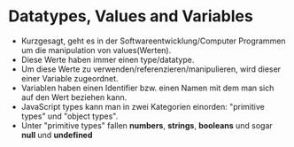 # Datatypes, Values and Variables

- Kurzgesagt, geht es in der Softwareentwicklung/Computer Programmen um die manipulation von values(Werten).
- Diese Werte haben immer einen type/datatype.
- Um diese Werte zu verwenden/referenzieren/manipulieren, wird dieser einer Variable zugeordnet.
- Variablen haben einen Identifier bzw. einen Namen mit dem man sich auf den Wert beziehen kann.
- JavaScript types kann man in zwei Kategorien einorden: "primitive types" und "object types".
- Unter "primitive types" fallen **numbers**, **strings**, **booleans** und sogar **null** und **undefined**
